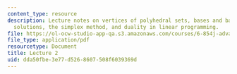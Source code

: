 ```yaml
---
content_type: resource
description: Lecture notes on vertices of polyhedral sets, bases and basic feasible
  solutions, the simplex method, and duality in linear programming.
file: https://ol-ocw-studio-app-qa.s3.amazonaws.com/courses/6-854j-advanced-algorithms-fall-2008/dda50fbe3e77d5268607508f6039369d_lect9_10.pdf
file_type: application/pdf
resourcetype: Document
title: Lecture 2
uid: dda50fbe-3e77-d526-8607-508f6039369d
---
```

